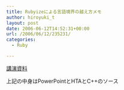 ```yaml
---
title: Rubyizeによる言語境界の越え方メモ
author: hiroyuki_t
layout: post
date: 2006-06-12T14:52:31+00:00
url: /2006/06/12/235231/
categories:
  - Ruby

---
```

<div class="section">
  <p>
    <a href="http://arton.no-ip.info/data/rubyconj2006/rubyKaigi2006.zip" target="_blank">講演資料</a>
  </p>
  
  <p>
    上記の中身はPowerPointとHTAとC++のソース
  </p>
</div>